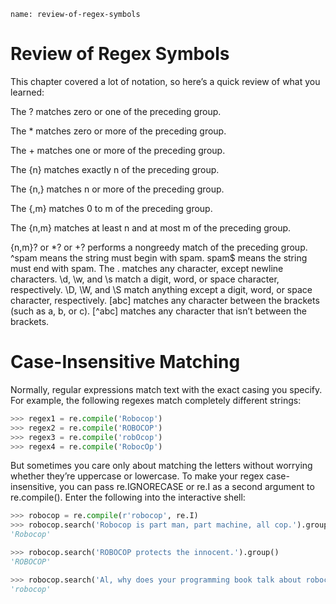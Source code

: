 ```ngMeta
name: review-of-regex-symbols
```
# Review of Regex Symbols
This chapter covered a lot of notation, so here’s a quick review of what you learned:

The ? matches zero or one of the preceding group.

The * matches zero or more of the preceding group.

The + matches one or more of the preceding group.

The {n} matches exactly n of the preceding group.

The {n,} matches n or more of the preceding group.

The {,m} matches 0 to m of the preceding group.

The {n,m} matches at least n and at most m of the preceding group.

{n,m}? or *? or +? performs a nongreedy match of the preceding group.
^spam means the string must begin with spam.
spam$ means the string must end with spam.
The . matches any character, except newline characters.
\d, \w, and \s match a digit, word, or space character, respectively.
\D, \W, and \S match anything except a digit, word, or space character, respectively.
[abc] matches any character between the brackets (such as a, b, or c).
[^abc] matches any character that isn’t between the brackets.                                                                                                                                                                                                                                                                                       
# Case-Insensitive Matching
Normally, regular expressions match text with the exact casing you specify. For example, the following regexes match completely different strings:
```python
>>> regex1 = re.compile('Robocop')
>>> regex2 = re.compile('ROBOCOP')
>>> regex3 = re.compile('robOcop')
>>> regex4 = re.compile('RobocOp')
```
But sometimes you care only about matching the letters without worrying whether they’re uppercase or lowercase. To make your regex case-insensitive, you can pass re.IGNORECASE or re.I as a second argument to re.compile(). Enter the following into the interactive shell:
```python
>>> robocop = re.compile(r'robocop', re.I)
>>> robocop.search('Robocop is part man, part machine, all cop.').group()
'Robocop'

>>> robocop.search('ROBOCOP protects the innocent.').group()
'ROBOCOP'

>>> robocop.search('Al, why does your programming book talk about robocop so much?').group()
'robocop'
```